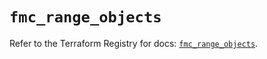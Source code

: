 # `fmc_range_objects`

Refer to the Terraform Registry for docs: [`fmc_range_objects`](https://registry.terraform.io/providers/ciscodevnet/fmc/1.5.2/docs/resources/range_objects).
